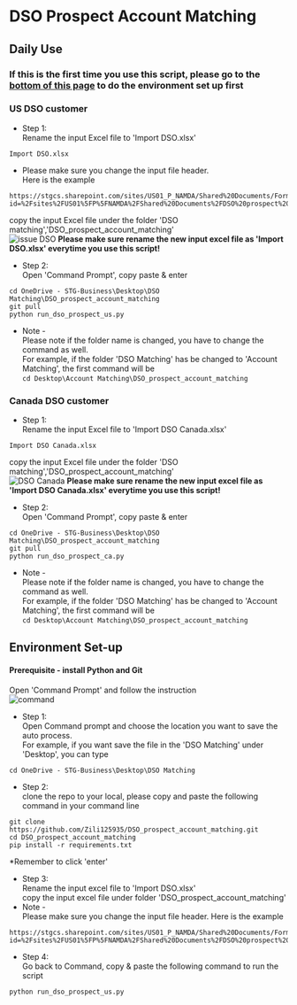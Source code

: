 # DSO Prospect Account Matching

## Daily Use
### If this is the first time you use this script, please go to the [bottom of this page](https://github.com/Zili125935/DSO_prospect_account_matching/tree/main?tab=readme-ov-file#environment-set-up) to do the environment set up first

### US DSO customer
* Step 1:\
Rename the input Excel file to 'Import DSO.xlsx'
```
Import DSO.xlsx
```
* Please make sure you change the input file header. \
Here is the example
```
https://stgcs.sharepoint.com/sites/US01_P_NAMDA/Shared%20Documents/Forms/AllItems.aspx?id=%2Fsites%2FUS01%5FP%5FNAMDA%2FShared%20Documents%2FDSO%20prospect%20check%2FTemplate&viewid=2aab679b%2De916%2D4a18%2D9229%2D7d6e45206e57
```
copy the input Excel file under the folder 'DSO matching','DSO_prospect_account_matching'\
![issue DSO](https://github.com/Zili125935/DSO_prospect_account_matching/assets/107199759/a5e4e3fa-e5a7-4a56-a34f-5489f71949ad)
**Please make sure rename the new input excel file as 'Import DSO.xlsx' everytime you use this script!**

* Step 2:\
Open 'Command Prompt', copy paste & enter
```
cd OneDrive - STG-Business\Desktop\DSO Matching\DSO_prospect_account_matching
git pull
python run_dso_prospect_us.py
```
* Note - \
Please note if the folder name is changed, you have to change the command as well.\
For example, if the folder 'DSO Matching' has be changed to 'Account Matching', the first command will be\
```cd Desktop\Account Matching\DSO_prospect_account_matching```

### Canada DSO customer
* Step 1:\
Rename the input Excel file to 'Import DSO Canada.xlsx'
```
Import DSO Canada.xlsx
```
copy the input Excel file under the folder 'DSO matching','DSO_prospect_account_matching'\
![DSO Canada](https://github.com/Zili125935/DSO_prospect_account_matching/assets/107199759/ff75e5d4-7c20-48f4-b29e-43ef37571bae)
**Please make sure rename the new input excel file as 'Import DSO Canada.xlsx' everytime you use this script!**

* Step 2:\
Open 'Command Prompt', copy paste & enter
```
cd OneDrive - STG-Business\Desktop\DSO Matching\DSO_prospect_account_matching
git pull
python run_dso_prospect_ca.py
```
* Note - \
Please note if the folder name is changed, you have to change the command as well.\
For example, if the folder 'DSO Matching' has be changed to 'Account Matching', the first command will be\
```cd Desktop\Account Matching\DSO_prospect_account_matching```

## Environment Set-up
#### Prerequisite - install Python and Git

Open 'Command Prompt' and follow the instruction\
![command](https://github.com/Zili125935/semi_auto_process/assets/107199759/0686dfed-c293-4395-8ca9-ffecd353f1cc)


* Step 1:\
 Open Command prompt and choose the location you want to save the auto process.\
 For example, if you want save the file in the 'DSO Matching' under 'Desktop', you can type 
```
cd OneDrive - STG-Business\Desktop\DSO Matching
```
* Step 2:\
 clone the repo to your local, please copy and paste the following command in your command line
```
git clone https://github.com/Zili125935/DSO_prospect_account_matching.git
cd DSO_prospect_account_matching
pip install -r requirements.txt
```
*Remember to click 'enter'
* Step 3:\
Rename the input excel file to 'Import DSO.xlsx' \
copy the input excel file under folder 'DSO_prospect_account_matching'
* Note -\
Please make sure you change the input file header. Here is the example
```
https://stgcs.sharepoint.com/sites/US01_P_NAMDA/Shared%20Documents/Forms/AllItems.aspx?id=%2Fsites%2FUS01%5FP%5FNAMDA%2FShared%20Documents%2FDSO%20prospect%20check%2FTemplate&viewid=2aab679b%2De916%2D4a18%2D9229%2D7d6e45206e57
```

* Step 4:\
Go back to Command, copy & paste the following command to run the script
```
python run_dso_prospect_us.py
